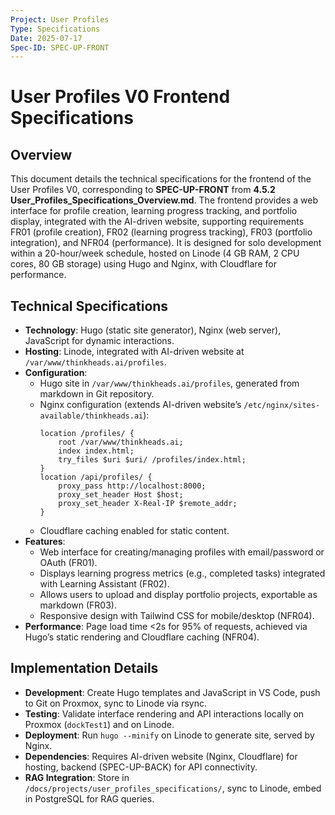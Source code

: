 ```yaml
---
Project: User Profiles
Type: Specifications
Date: 2025-07-17
Spec-ID: SPEC-UP-FRONT
---
```


# User Profiles V0 Frontend Specifications

## Overview
This document details the technical specifications for the frontend of the User Profiles V0, corresponding to **SPEC-UP-FRONT** from **4.5.2 User_Profiles_Specifications_Overview.md**. The frontend provides a web interface for profile creation, learning progress tracking, and portfolio display, integrated with the AI-driven website, supporting requirements FR01 (profile creation), FR02 (learning progress tracking), FR03 (portfolio integration), and NFR04 (performance). It is designed for solo development within a 20-hour/week schedule, hosted on Linode (4 GB RAM, 2 CPU cores, 80 GB storage) using Hugo and Nginx, with Cloudflare for performance.

## Technical Specifications
- **Technology**: Hugo (static site generator), Nginx (web server), JavaScript for dynamic interactions.
- **Hosting**: Linode, integrated with AI-driven website at `/var/www/thinkheads.ai/profiles`.
- **Configuration**:
  - Hugo site in `/var/www/thinkheads.ai/profiles`, generated from markdown in Git repository.
  - Nginx configuration (extends AI-driven website’s `/etc/nginx/sites-available/thinkheads.ai`):
    ```nginx
    location /profiles/ {
        root /var/www/thinkheads.ai;
        index index.html;
        try_files $uri $uri/ /profiles/index.html;
    }
    location /api/profiles/ {
        proxy_pass http://localhost:8000;
        proxy_set_header Host $host;
        proxy_set_header X-Real-IP $remote_addr;
    }
    ```
  - Cloudflare caching enabled for static content.
- **Features**:
  - Web interface for creating/managing profiles with email/password or OAuth (FR01).
  - Displays learning progress metrics (e.g., completed tasks) integrated with Learning Assistant (FR02).
  - Allows users to upload and display portfolio projects, exportable as markdown (FR03).
  - Responsive design with Tailwind CSS for mobile/desktop (NFR04).
- **Performance**: Page load time <2s for 95% of requests, achieved via Hugo’s static rendering and Cloudflare caching (NFR04).

## Implementation Details
- **Development**: Create Hugo templates and JavaScript in VS Code, push to Git on Proxmox, sync to Linode via rsync.
- **Testing**: Validate interface rendering and API interactions locally on Proxmox (`dockTest1`) and on Linode.
- **Deployment**: Run `hugo --minify` on Linode to generate site, served by Nginx.
- **Dependencies**: Requires AI-driven website (Nginx, Cloudflare) for hosting, backend (SPEC-UP-BACK) for API connectivity.
- **RAG Integration**: Store in `/docs/projects/user_profiles_specifications/`, sync to Linode, embed in PostgreSQL for RAG queries.